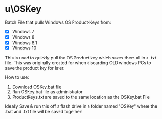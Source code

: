 # u\OSKey
Batch File that pulls Windows OS Product-Keys from:
- [x] Windows 7
- [x] Windows 8
- [x] Windows 8.1
- [x] Windows 10 

This is used to quickly pull the OS Product key which saves them all in a .txt file.
This was originally created for when discarding OLD windows PCs to save the product key for later.

How to use:
1) Download OSKey.bat file
2) Run OSKey.bat file as administrator
3) ProductKeys.txt are saved to the same location as the OSKey.bat File

Ideally Save & run this off a flash drive in a folder named "OSKey" where the .bat and .txt file will be saved together!

